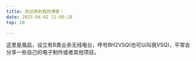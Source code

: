 ```yaml
---
title: 欢迎来到我的博客！
date: 2025-04-02 21:09:28
top: 10

---
```


这里是風凪，设立有B类业余无线电台，呼号BH2VSQ(也可以叫我VSQ)，平常会分享一些自己的电子制作或者其他项目。